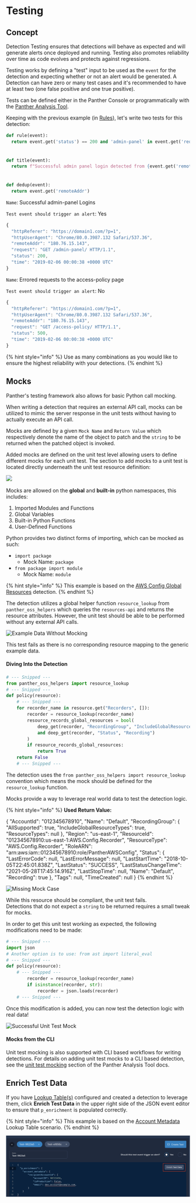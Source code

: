 # Testing

## Concept

Detection Testing ensures that detections will behave as expected and will generate alerts once deployed and running. Testing also promotes reliability over time as code evolves and protects against regressions.

Testing works by defining a "test" input to be used as the `event` for the detection and expecting whether or not an alert would be generated. A Detection can have zero or many test cases and it's recommended to have at least two (one false positive and one true positive).

Tests can be defined either in the Panther Console or programmatically with the [Panther Analysis Tool](panther-analysis-tool.md).

Keeping with the previous example (in [Rules](rules.md)), let's write two tests for this detection:

```python
def rule(event):
  return event.get('status') == 200 and 'admin-panel' in event.get('request')

    
def title(event):
  return f"Successful admin panel login detected from {event.get('remoteAddr')}"


def dedup(event):
  return event.get('remoteAddr')
```

`Name`: Successful admin-panel Logins

`Test event should trigger an alert`: Yes

```javascript
{
  "httpReferer": "https://domain1.com/?p=1",
  "httpUserAgent": "Chrome/80.0.3987.132 Safari/537.36",
  "remoteAddr": "180.76.15.143",
  "request": "GET /admin-panel/ HTTP/1.1",
  "status": 200,
  "time": "2019-02-06 00:00:38 +0000 UTC"
}
```

`Name`: Errored requests to the access-policy page

`Test event should trigger an alert`: No

```javascript
{
  "httpReferer": "https://domain1.com/?p=1",
  "httpUserAgent": "Chrome/80.0.3987.132 Safari/537.36",
  "remoteAddr": "180.76.15.143",
  "request": "GET /access-policy/ HTTP/1.1",
  "status": 500,
  "time": "2019-02-06 00:00:38 +0000 UTC"
}
```

{% hint style="info" %}
Use as many combinations as you would like to ensure the highest reliability with your detections.
{% endhint %}

## Mocks

Panther's testing framework also allows for basic Python call mocking.

When writing a detection that requires an external API call, mocks can be utilized to mimic the server response in the unit tests without having to actually execute an API call.&#x20;

Mocks are defined by a given `Mock Name` and `Return Value` which respectively denote the name of the object to patch and the `string` to be returned when the patched object is invoked.

Added mocks are defined on the unit test level allowing users to define different mocks for each unit test. The section to add mocks to a unit test is located directly underneath the unit test resource definition:

![](<../../../.gitbook/assets/image (2).png>)

Mocks are allowed on the **global** and **built-in** python namespaces, this includes:

1. Imported Modules and Functions
2. Global Variables
3. Built-in Python Functions
4. User-Defined Functions

Python provides two distinct forms of importing, which can be mocked as such:

* `import package`&#x20;
  * Mock Name: `package`
* `from package import module`
  * Mock Name: `module`

{% hint style="info" %}
This example is based on the [AWS Config Global Resources](https://github.com/panther-labs/panther-analysis/blob/master/aws\_config\_policies/aws\_config\_global\_resources.py) detection.
{% endhint %}

The detection utilizes a global helper function `resource_lookup` from `panther_oss_helpers` which queries the `resources-api` and returns the resource attributes. However, the unit test should be able to be performed without any external API calls.

![Example Data Without Mocking](<../.gitbook/assets/image (15).png>)

This test fails as there is no corresponding resource mapping to the generic example data.

#### Diving Into the Detection

```python
# --- Snipped ---
from panther_oss_helpers import resource_lookup
# --- Snipped ---
def policy(resource):
    # --- Snipped ---
    for recorder_name in resource.get("Recorders", []):
        recorder = resource_lookup(recorder_name)
        resource_records_global_resources = bool(
            deep_get(recorder, "RecordingGroup", "IncludeGlobalResourceTypes")
            and deep_get(recorder, "Status", "Recording")
        )
        if resource_records_global_resources:
            return True
    return False
    # --- Snipped ---
```

The detection uses the `from panther_oss_helpers import resource_lookup` convention which means the mock should be defined for the `resource_lookup` function.

Mocks provide a way to leverage real world data to test the detection logic.

{% hint style="info" %}
**Used Return Value:**&#x20;

{ "AccountId": "012345678910", "Name": "Default", "RecordingGroup": { "AllSupported": true, "IncludeGlobalResourceTypes": true, "ResourceTypes": null }, "Region": "us-east-1", "ResourceId": "012345678910:us-east-1:AWS.Config.Recorder", "ResourceType": "AWS.Config.Recorder", "RoleARN": "arn:aws:iam::012345678910:role/PantherAWSConfig", "Status": { "LastErrorCode": null, "LastErrorMessage": null, "LastStartTime": "2018-10-05T22:45:01.838Z", "LastStatus": "SUCCESS", "LastStatusChangeTime": "2021-05-28T17:45:14.916Z", "LastStopTime": null, "Name": "Default", "Recording": true }, "Tags": null, "TimeCreated": null }
{% endhint %}

![Missing Mock Case](<../../../.gitbook/assets/image (19) (1).png>)

While this resource should be compliant, the unit test fails. \
Detections that do not expect a `string` to be returned requires a small tweak for mocks.

In order to get this unit test working as expected, the following modifications need to be made:

```python
# --- Snipped ---
import json
# Another option is to use: from ast import literal_eval
# --- Snipped ---
def policy(resource):
    # --- Snipped ---
        recorder = resource_lookup(recorder_name)
        if isinstance(recorder, str):
            recorder = json.loads(recorder)
    # --- Snipped ---
```

Once this modification is added, you can now test the detection logic with real data!

![Successful Unit Test Mock](<../.gitbook/assets/image (17).png>)

#### Mocks from the CLI

Unit test mocking is also supported with CLI based workflows for writing detections. For details on adding unit test mocks to a CLI based detection, see the [unit test mocking](panther-analysis-tool.md#unit-test-mocking) section of the Panther Analysis Tool docs.

## Enrich Test Data

If you have [Lookup Table(s)](../enrichment/lookup-tables/) configured and created a detection to leverage them, click **Enrich Test Data** in the upper right side of the JSON event editor to ensure that `p_enrichment` is populated correctly.

{% hint style="info" %}
This example is based on the [Account Metadata](../enrichment/lookup-tables/file-upload.md#write-a-detection-using-lookup-table-data) Lookup Table scenario.
{% endhint %}

![](<../.gitbook/assets/image (4) (2).png>)
